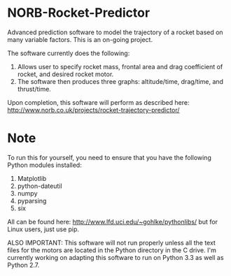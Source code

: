 NORB-Rocket-Predictor
=====================

Advanced prediction software to model the trajectory of a rocket based on many variable factors. 
This is an on-going project.


The software currently does the following:

1. Allows user to specify rocket mass, frontal area and drag coefficient of rocket, and desired rocket motor.
2. The software then produces three graphs: altitude/time, drag/time, and thrust/time. 



Upon completion, this software will perform as described here: http://www.norb.co.uk/projects/rocket-trajectory-predictor/


Note
====

To run this for yourself, you need to ensure that you have the following Python modules installed:

1. Matplotlib
2. python-dateutil
3. numpy
4. pyparsing
5. six


All can be found here: http://www.lfd.uci.edu/~gohlke/pythonlibs/ but for Linux users, just use pip.

ALSO IMPORTANT: This software will not run properly unless all the text files for the motors are located in the Python directory in the C drive. I'm currently working on adapting this software to run on Python 3.3 as well as Python 2.7.
